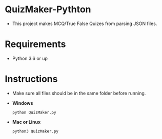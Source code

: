 # QuizMaker-Pythton
- This project makes MCQ/True False Quizes from parsing JSON files.

# Requirements
- Python 3.6 or up

# Instructions
- Make sure all files should be in the same folder before
running.

- **Windows**
  ```
  python QuizMaker.py
  ```
- **Mac or Linux**
  ```
  python3 QuizMaker.py
  ```
